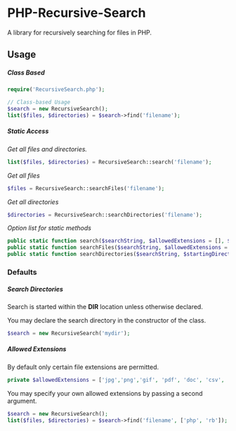 # PHP-Recursive-Search
A library for recursively searching for files in PHP.

## Usage 

##### Class Based
```PHP
require('RecursiveSearch.php');

// Class-based Usage
$search = new RecursiveSearch();
list($files, $directories) = $search->find('filename');

```
##### Static Access

_Get all files and directories._
```PHP
list($files, $directories) = RecursiveSearch::search('filename');
```
_Get all files_
```PHP
$files = RecursiveSearch::searchFiles('filename');
```

_Get all directories_
```PHP
$directories = RecursiveSearch::searchDirectories('filename');
```

_Option list for static methods_
```PHP
public static function search($searchString, $allowedExtensions = [], $startingDirectory = __DIR__)
public static function searchFiles($searchString, $allowedExtensions = [], $startingDirectory = __DIR__)
public static function searchDirectories($searchString, $startingDirectory = __DIR__)
```

### Defaults

##### Search Directories
Search is started within the __DIR__ location unless otherwise declared.

You may declare the search directory in the constructor of the class.

```PHP
$search = new RecursiveSearch('mydir');
```

##### Allowed Extensions
By default only certain file extensions are permitted.

```PHP
private $allowedExtensions = ['jpg','png','gif', 'pdf', 'doc', 'csv', 'xml', 'json'];

```

You may specify your own allowed extensions by passing a second argument. 

```PHP
$search = new RecursiveSearch();
list($files, $directories) = $search->find('filename', ['php', 'rb']);
```
